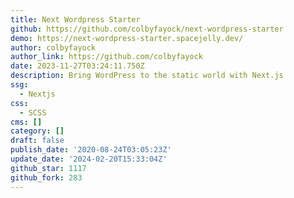 ```yaml
---
title: Next Wordpress Starter
github: https://github.com/colbyfayock/next-wordpress-starter
demo: https://next-wordpress-starter.spacejelly.dev/
author: colbyfayock
author_link: https://github.com/colbyfayock
date: 2023-11-27T03:24:11.750Z
description: Bring WordPress to the static world with Next.js
ssg:
  - Nextjs
css:
  - SCSS
cms: []
category: []
draft: false
publish_date: '2020-08-24T03:05:23Z'
update_date: '2024-02-20T15:33:04Z'
github_star: 1117
github_fork: 283
---
```

